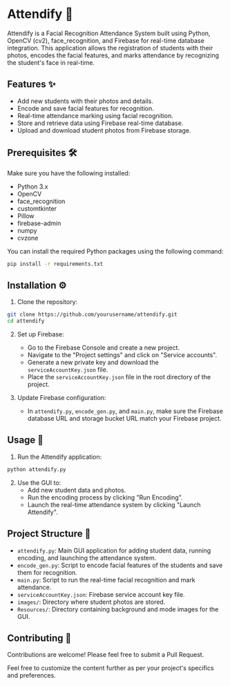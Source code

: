# Attendify 📸

Attendify is a Facial Recognition Attendance System built using Python, OpenCV (cv2), face_recognition, and Firebase for real-time database integration. This application allows the registration of students with their photos, encodes the facial features, and marks attendance by recognizing the student's face in real-time.

## Features ✨

- Add new students with their photos and details.
- Encode and save facial features for recognition.
- Real-time attendance marking using facial recognition.
- Store and retrieve data using Firebase real-time database.
- Upload and download student photos from Firebase storage.

## Prerequisites 🛠️

Make sure you have the following installed:

- Python 3.x
- OpenCV
- face_recognition
- customtkinter
- Pillow
- firebase-admin
- numpy
- cvzone

You can install the required Python packages using the following command:

```bash
pip install -r requirements.txt
```

## Installation ⚙️

1. Clone the repository:

```bash
git clone https://github.com/yourusername/attendify.git
cd attendify
```

2. Set up Firebase:
   - Go to the Firebase Console and create a new project.
   - Navigate to the "Project settings" and click on "Service accounts".
   - Generate a new private key and download the `serviceAccountKey.json` file.
   - Place the `serviceAccountKey.json` file in the root directory of the project.

3. Update Firebase configuration:
   - In `attendify.py`, `encode_gen.py`, and `main.py`, make sure the Firebase database URL and storage bucket URL match your Firebase project.

## Usage 🚀

1. Run the Attendify application:

```bash
python attendify.py
```

2. Use the GUI to:
   - Add new student data and photos.
   - Run the encoding process by clicking "Run Encoding".
   - Launch the real-time attendance system by clicking "Launch Attendify".

## Project Structure 📂

- `attendify.py`: Main GUI application for adding student data, running encoding, and launching the attendance system.
- `encode_gen.py`: Script to encode facial features of the students and save them for recognition.
- `main.py`: Script to run the real-time facial recognition and mark attendance.
- `serviceAccountKey.json`: Firebase service account key file.
- `images/`: Directory where student photos are stored.
- `Resources/`: Directory containing background and mode images for the GUI.

## Contributing 🤝

Contributions are welcome! Please feel free to submit a Pull Request.

Feel free to customize the content further as per your project's specifics and preferences.

